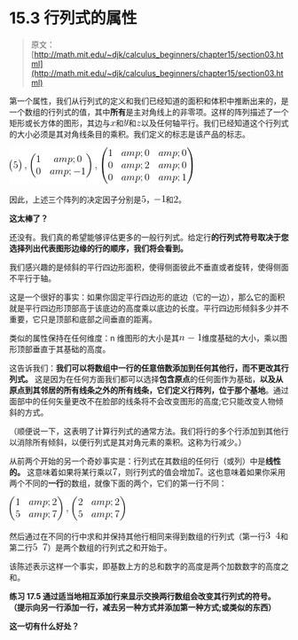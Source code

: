 # 15.3 行列式的属性

> 原文： [http://math.mit.edu/~djk/calculus_beginners/chapter15/section03.html](http://math.mit.edu/~djk/calculus_beginners/chapter15/section03.html)

第一个属性，我们从行列式的定义和我们已经知道的面积和体积中推断出来的，是一个数组的行列式的值，其中**所有**是主对角线上的非零项。这样的阵列描述了一个矩形或长方体的图形，其边与![](img/tex-9dd4e461268c8034f5c8564e155c67a6.gif)和![](img/tex-415290769594460e2e485922904f345d.gif)和![](img/tex-fbade9e36a3f36d3d676c1b808451dd7.gif)以及任何轴平行。我们已经知道这个行列式的大小必须是其对角线条目的乘积。我们定义的标志是该产品的标志。

![](img/tex-dd1c22485e8a33b3d9ee2c7ca998eb55.gif)

因此，上述三个阵列的决定因子分别是![](img/tex-e4da3b7fbbce2345d7772b0674a318d5.gif)，![](img/tex-6bb61e3b7bce0931da574d19d1d82c88.gif)和![](img/tex-c81e728d9d4c2f636f067f89cc14862c.gif)。

**这太棒了？**

还没有。我们真的希望能够评估更多的一般行列式。给定行**的行列式符号取决于您选择列出代表图形边缘的行的顺序，我们将会看到。**

我们感兴趣的是倾斜的平行四边形面积，使得侧面彼此不垂直或者旋转，使得侧面不平行于轴。

这是一个很好的事实：如果你固定平行四边形的底边（它的一边），那么它的面积就是平行四边形顶部高于该底边的高度乘以底边的长度。平行四边形倾斜多少并不重要，它只是顶部和底部之间垂直的距离。

类似的属性保持在任何维度：n 维图形的大小是其![](img/tex-a438673491daae8148eae77373b6a467.gif)维度基础的大小，乘以图形顶部垂直于其基础的高度。

这告诉我们：**我们可以将数组中一行的任意倍数添加到任何其他行，而不更改其行列式。** 这是因为在任何方面我们都可以选择**包含原点**的任何面作为基础，**以及从原点到其邻居的所有线条之外的所有线条，它们定义行阵列，位于那个基地**。通过面部中的任何矢量更改不在脸部的线条将不会改变图形的高度;它只能改变人物倾斜的方式。

（顺便说一下，这表明了计算行列式的通常方法。我们将行的多个行添加到其他行以消除所有倾斜，以便行列式是其对角元素的乘积。这称为行减少。）

从前两个开始的另一个奇妙事实是：行列式在其数组的任何行（或列）中是**线性的。** 这意味着如果将某行乘以![](img/tex-8f14e45fceea167a5a36dedd4bea2543.gif)，则行列式的值会增加![](img/tex-8f14e45fceea167a5a36dedd4bea2543.gif)。这也意味着如果你采用两个不同的**一行**的数组，就像下面的两个，它们的第一行不同：

![](img/tex-83e51945ec514ebf7c39f98d14f4e977.gif)

然后通过在不同的行中求和并保持其他行相同来得到数组的行列式（第一行![](img/tex-2e6519b46c5912511db8650ea6aba11b.gif)和第二行![](img/tex-d6b4a0b617da37c8562df9cd9bb3697d.gif)）是两个数组的行列式之和开始于。

该陈述表示这样一个事实，即基数上方的总和数字的高度是两个加数数字的高度之和。

**练习 17.5 通过适当地相互添加行来显示交换两行数组会改变其行列式的符号。 （提示向另一行添加一行，减去另一种方式并添加第一种方式;或类似的东西）**

**这一切有什么好处？**